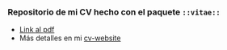 ### Repositorio de mi CV hecho con el paquete `::vitae::` 
* [Link al pdf](https://github.com/Saryace/data_cv/blob/master/sara_acevedo_cv/sara_acevedo_CV.pdf)
* Más detalles en mi [cv-website](saryace.github.io)

